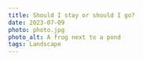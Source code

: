 ```yaml
---
title: Should I stay or should I go?
date: 2023-07-09
photo: photo.jpg
photo_alt: A frog next to a pond
tags: Landscape
---
```

